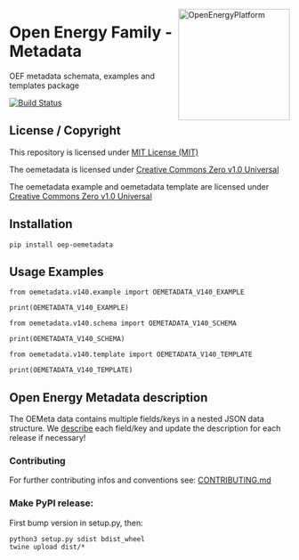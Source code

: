 ﻿<a href="http://oep.iks.cs.ovgu.de/"><img align="right" width="200" height="200" src="https://avatars2.githubusercontent.com/u/37101913?s=400&u=9b593cfdb6048a05ea6e72d333169a65e7c922be&v=4" alt="OpenEnergyPlatform"></a>

# Open Energy Family - Metadata

OEF metadata schemata, examples and templates package

[![Build Status](https://travis-ci.org/OpenEnergyPlatform/oemetadata.svg?branch=develop)](https://travis-ci.org/OpenEnergyPlatform/oemetadata)

## License / Copyright

This repository is licensed under [MIT License (MIT)](https://spdx.org/licenses/MIT.html)

The oemetadata is licensed under [Creative Commons Zero v1.0 Universal](https://creativecommons.org/publicdomain/zero/1.0/)

The oemetadata example and oemetadata template are licensed under [Creative Commons Zero v1.0 Universal](https://creativecommons.org/publicdomain/zero/1.0/)

## Installation

`pip install oep-oemetadata`

## Usage Examples

```
from oemetadata.v140.example import OEMETADATA_V140_EXAMPLE

print(OEMETADATA_V140_EXAMPLE)
```

```
from oemetadata.v140.schema import OEMETADATA_V140_SCHEMA

print(OEMETADATA_V140_SCHEMA)
```

```
from oemetadata.v140.template import OEMETADATA_V140_TEMPLATE

print(OEMETADATA_V140_TEMPLATE)
```

## Open Energy Metadata description

The OEMeta data contains multiple fields/keys in a nested JSON data structure. We [describe](https://github.com/OpenEnergyPlatform/oemetadata/blob/develop/metadata/latest/metadata_key_description.md)
each field/key and update the description for each release if necessary!






### Contributing

For further contributing infos and conventions see: [CONTRIBUTING.md](./CONTRIBUTING.md)

### Make PyPI release:

First bump version in setup.py, then:

```
python3 setup.py sdist bdist_wheel
twine upload dist/*
```
